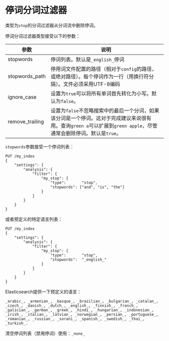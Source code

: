 # 停词分词过滤器

类型为`stop`的分词过滤器从分词流中删除停词。

停词分词过滤器类型接受以下的参数：

|参数|说明|
|---|----|
|stopwords|停词列表。默认是`_english_`停词|
|stopwords_path|停用词文件配置的路径（相对于`config`的路径，或绝对路径）。每个停词作为一行（用换行符分隔）。文件必须采用UTF-8编码|
|ignore_case|设置为`true`可以将所有单词首先转化为小写。默认为`false`。|
|remove_trailing|设置为`false`不忽略搜索中的最后一个分词，如果该分词是一个停词。这对于完成建议来说很有用。查询`green a`可以扩展到`green apple`，尽管通常会删除停词。默认是`true`。|

`stopwords`参数接受一个停词列表：

```
PUT /my_index
{
    "settings": {
        "analysis": {
            "filter": {
                "my_stop": {
                    "type":       "stop",
                    "stopwords": ["and", "is", "the"]
                }
            }
        }
    }
}
```

或者预定义的特定语言列表：

```
PUT /my_index
{
    "settings": {
        "analysis": {
            "filter": {
                "my_stop": {
                    "type":       "stop",
                    "stopwords":  "_english_"
                }
            }
        }
    }
}
```

Elasticsearch提供一下预定义的语言：

```
_arabic_, _armenian_, _basque_, _brazilian_, _bulgarian_, _catalan_, _czech_, _danish_, _dutch_, _english_, _finnish_, _french_, _galician_, _german_, _greek_, _hindi_, _hungarian_, _indonesian_, _irish_, _italian_, _latvian_, _norwegian_, _persian_, _portuguese_, _romanian_, _russian_, _sorani_, _spanish_, _swedish_, _thai_, _turkish_.
```

清空停词列表（禁用停词）使用：`_none_`